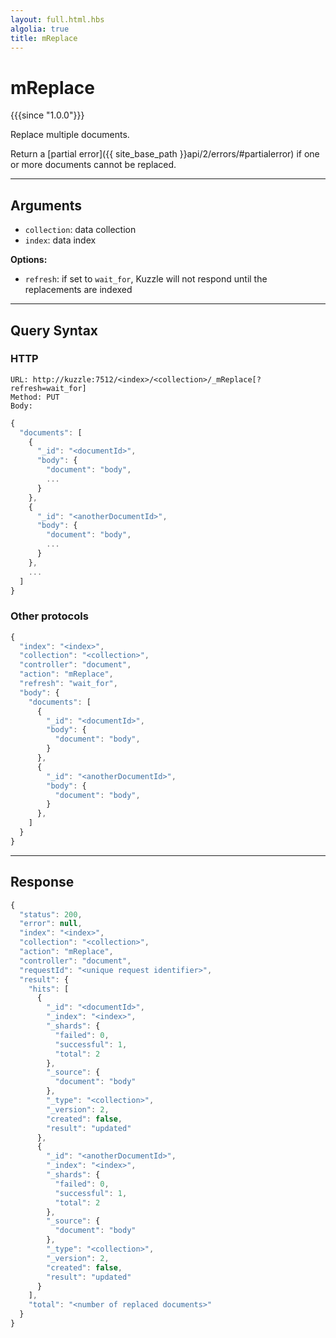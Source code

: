 ```yaml
---
layout: full.html.hbs
algolia: true
title: mReplace
---
```


# mReplace

{{{since "1.0.0"}}}

Replace multiple documents.

Return a [partial error]({{ site_base_path }}api/2/errors/#partialerror) if one or more documents cannot be replaced.

---

## Arguments

* `collection`: data collection
* `index`: data index

**Options:**

* `refresh`: if set to `wait_for`, Kuzzle will not respond until the replacements are indexed

---

## Query Syntax

### HTTP

```http
URL: http://kuzzle:7512/<index>/<collection>/_mReplace[?refresh=wait_for]
Method: PUT  
Body:
```

```js
{
  "documents": [
    {
      "_id": "<documentId>", 
      "body": {
        "document": "body",
        ...
      }
    },
    {
      "_id": "<anotherDocumentId>",
      "body": {
        "document": "body",
        ...
      }
    },
    ...
  ]
}
```

### Other protocols


```js
{
  "index": "<index>",
  "collection": "<collection>",
  "controller": "document",
  "action": "mReplace",
  "refresh": "wait_for",
  "body": {
    "documents": [
      {
        "_id": "<documentId>",
        "body": {
          "document": "body",
        }
      },
      {
        "_id": "<anotherDocumentId>",
        "body": {
          "document": "body",
        }
      },
    ]
  }
}
```

---

## Response

```js
{
  "status": 200,
  "error": null,
  "index": "<index>",
  "collection": "<collection>",
  "action": "mReplace",
  "controller": "document",
  "requestId": "<unique request identifier>",
  "result": {
    "hits": [
      {
        "_id": "<documentId>",
        "_index": "<index>",
        "_shards": {
          "failed": 0,
          "successful": 1,
          "total": 2
        },
        "_source": {
          "document": "body"
        },
        "_type": "<collection>",
        "_version": 2,
        "created": false,
        "result": "updated"
      },
      {
        "_id": "<anotherDocumentId>",
        "_index": "<index>",
        "_shards": {
          "failed": 0,
          "successful": 1,
          "total": 2
        },
        "_source": {
          "document": "body"
        },
        "_type": "<collection>",
        "_version": 2,
        "created": false,
        "result": "updated"
      }
    ],
    "total": "<number of replaced documents>"
  }
}
```
